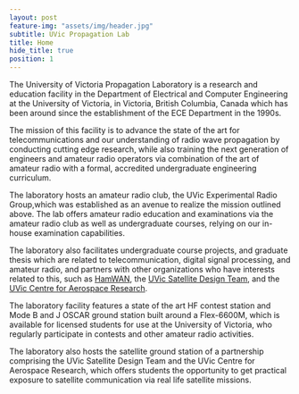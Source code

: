 ```yaml
---
layout: post
feature-img: "assets/img/header.jpg"
subtitle: UVic Propagation Lab
title: Home
hide_title: true
position: 1
---
```

The University of Victoria Propagation Laboratory is a research and education facility in the Department of Electrical and Computer Engineering at the University of Victoria, in Victoria, British Columbia, Canada which has been around since the establishment of the ECE Department in the 1990s.

The mission of this facility is to advance the state of the art for telecommunications and our understanding of radio wave propagation by conducting cutting edge research, while also training the next generation of engineers and amateur radio operators via combination of the art of amateur radio with a formal, accredited undergraduate engineering curriculum. 

The laboratory hosts an amateur radio club, the UVic Experimental Radio Group,which was established as an avenue to realize the mission outlined above. The lab offers amateur radio education and examinations via the amateur radio club as well as undergraduate courses, relying on our in-house examination capabilities. 

The laboratory also facilitates undergraduate course projects, and graduate thesis which are related to telecommunication, digital signal processing, and amateur radio, and partners with other organizations who have interests related to this, such as [HamWAN](https://hamwan.org), the [UVic Satellite Design Team](http://uvsd.ca), and the [UVic Centre for Aerospace Research](https://www.uvic-cfar.com/).

The laboratory facility features a state of the art HF contest station and Mode B and J OSCAR ground station built around a Flex-6600M, which is available for licensed students for use at the University of Victoria, who regularly participate in contests and other amateur radio activities. 

The laboratory also hosts the satellite ground station of a partnership comprising the UVic Satellite Design Team and the UVic Centre for Aerospace Research, which offers students the opportunity to get practical exposure to satellite communication via real life satellite missions.